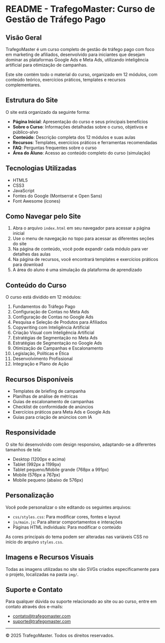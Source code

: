 # README - TrafegoMaster: Curso de Gestão de Tráfego Pago

## Visão Geral

TrafegoMaster é um curso completo de gestão de tráfego pago com foco em marketing de afiliados, desenvolvido para iniciantes que desejam dominar as plataformas Google Ads e Meta Ads, utilizando inteligência artificial para otimização de campanhas.

Este site contém todo o material do curso, organizado em 12 módulos, com conteúdo teórico, exercícios práticos, templates e recursos complementares.

## Estrutura do Site

O site está organizado da seguinte forma:

- **Página Inicial**: Apresentação do curso e seus principais benefícios
- **Sobre o Curso**: Informações detalhadas sobre o curso, objetivos e público-alvo
- **Conteúdo**: Descrição completa dos 12 módulos e suas aulas
- **Recursos**: Templates, exercícios práticos e ferramentas recomendadas
- **FAQ**: Perguntas frequentes sobre o curso
- **Área do Aluno**: Acesso ao conteúdo completo do curso (simulação)

## Tecnologias Utilizadas

- HTML5
- CSS3
- JavaScript
- Fontes do Google (Montserrat e Open Sans)
- Font Awesome (ícones)

## Como Navegar pelo Site

1. Abra o arquivo `index.html` em seu navegador para acessar a página inicial
2. Use o menu de navegação no topo para acessar as diferentes seções do site
3. Na página de conteúdo, você pode expandir cada módulo para ver detalhes das aulas
4. Na página de recursos, você encontrará templates e exercícios práticos para download
5. A área do aluno é uma simulação da plataforma de aprendizado

## Conteúdo do Curso

O curso está dividido em 12 módulos:

1. Fundamentos do Tráfego Pago
2. Configuração de Contas no Meta Ads
3. Configuração de Contas no Google Ads
4. Pesquisa e Seleção de Produtos para Afiliados
5. Copywriting com Inteligência Artificial
6. Criação Visual com Inteligência Artificial
7. Estratégias de Segmentação no Meta Ads
8. Estratégias de Segmentação no Google Ads
9. Otimização de Campanhas e Escalonamento
10. Legislação, Políticas e Ética
11. Desenvolvimento Profissional
12. Integração e Plano de Ação

## Recursos Disponíveis

- Templates de briefing de campanha
- Planilhas de análise de métricas
- Guias de escalonamento de campanhas
- Checklist de conformidade de anúncios
- Exercícios práticos para Meta Ads e Google Ads
- Guias para criação de anúncios com IA

## Responsividade

O site foi desenvolvido com design responsivo, adaptando-se a diferentes tamanhos de tela:

- Desktop (1200px e acima)
- Tablet (992px a 1199px)
- Tablet pequeno/Mobile grande (768px a 991px)
- Mobile (576px a 767px)
- Mobile pequeno (abaixo de 576px)

## Personalização

Você pode personalizar o site editando os seguintes arquivos:

- `css/styles.css`: Para modificar cores, fontes e layout
- `js/main.js`: Para alterar comportamentos e interações
- Páginas HTML individuais: Para modificar o conteúdo

As cores principais do tema podem ser alteradas nas variáveis CSS no início do arquivo `styles.css`.

## Imagens e Recursos Visuais

Todas as imagens utilizadas no site são SVGs criados especificamente para o projeto, localizadas na pasta `img/`.

## Suporte e Contato

Para qualquer dúvida ou suporte relacionado ao site ou ao curso, entre em contato através dos e-mails:

- contato@trafegomaster.com
- suporte@trafegomaster.com

---

© 2025 TrafegoMaster. Todos os direitos reservados.
